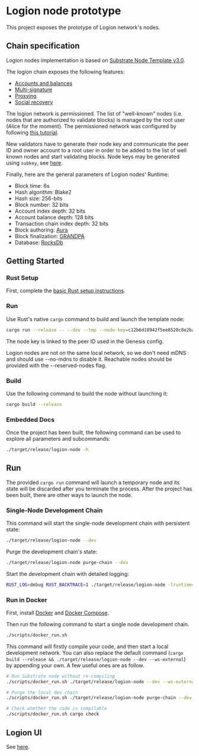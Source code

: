 # Logion node prototype

This project exposes the prototype of Logion network's nodes.

## Chain specification

Logion nodes implementation is based on
[Substrate Node Template v3.0](https://github.com/substrate-developer-hub/substrate-node-template/releases/tag/v3.0.0).

The logion chain exposes the following features:
- [Accounts and balances](https://substrate.dev/rustdocs/v3.0.0/pallet_balances/index.html)
- [Multi-signature](https://substrate.dev/rustdocs/v3.0.0/pallet_multisig/index.html)
- [Proxying](https://substrate.dev/rustdocs/v3.0.0/pallet_proxy/index.html)
- [Social recovery](https://substrate.dev/rustdocs/v3.0.0/pallet_recovery/index.html)

The logion network is permissioned. The list of "well-known" nodes (i.e. nodes that are authorized to
validate blocks) is managed by the root user (Alice for the moment). The permissioned network was configured by
following [this tutorial](https://substrate.dev/docs/en/tutorials/build-permission-network/).

New validators have to generate their node key and communicate the peer ID and owner account to a root user in order
to be added to the
list of well known nodes and start validating blocks. Node keys may be generated
using `subkey`, see [here](https://substrate.dev/docs/en/knowledgebase/integrate/subkey#generating-node-keys).

Finally, here are the general parameters of Logion nodes' Runtime:
- Block time: 6s
- Hash algorithm: Blake2
- Hash size: 256-bits
- Block number: 32 bits
- Account index depth: 32 bits
- Account balance depth: 128 bits
- Transaction chain index depth: 32 bits
- Block authoring: [Aura](https://substrate.dev/docs/en/knowledgebase/advanced/consensus#aura)
- Block finalization: [GRANDPA](https://substrate.dev/docs/en/knowledgebase/advanced/consensus#grandpa)
- Database: [RocksDb](https://rocksdb.org/)

## Getting Started

### Rust Setup

First, complete the [basic Rust setup instructions](./doc/rust-setup.md).

### Run

Use Rust's native `cargo` command to build and launch the template node:

```sh
cargo run --release -- --dev --tmp --node-key=c12b6d18942f5ee8528c8e2baf4e147b5c5c18710926ea492d09cbd9f6c9f82a
```

The node key is linked to the peer ID used in the Genesis config.

Logion nodes are not on the same local network, so we don't need mDNS and should use --no-mdns to disable it.
Reachable nodes should be provided with the --reserved-nodes flag.

### Build

Use the following command to build the node without launching it:

```sh
cargo build --release
```

### Embedded Docs

Once the project has been built, the following command can be used to explore all parameters and
subcommands:

```sh
./target/release/logion-node -h
```

## Run

The provided `cargo run` command will launch a temporary node and its state will be discarded after
you terminate the process. After the project has been built, there are other ways to launch the
node.

### Single-Node Development Chain

This command will start the single-node development chain with persistent state:

```bash
./target/release/logion-node --dev
```

Purge the development chain's state:

```bash
./target/release/logion-node purge-chain --dev
```

Start the development chain with detailed logging:

```bash
RUST_LOG=debug RUST_BACKTRACE=1 ./target/release/logion-node -lruntime=debug --dev
```

### Run in Docker

First, install [Docker](https://docs.docker.com/get-docker/) and
[Docker Compose](https://docs.docker.com/compose/install/).

Then run the following command to start a single node development chain.

```bash
./scripts/docker_run.sh
```

This command will firstly compile your code, and then start a local development network. You can
also replace the default command (`cargo build --release && ./target/release/logion-node --dev --ws-external`)
by appending your own. A few useful ones are as follow.

```bash
# Run Substrate node without re-compiling
./scripts/docker_run.sh ./target/release/logion-node --dev --ws-external

# Purge the local dev chain
./scripts/docker_run.sh ./target/release/logion-node purge-chain --dev

# Check whether the code is compilable
./scripts/docker_run.sh cargo check
```

## Logion UI

See [here](https://github.com/logion-network/logion-frontend-prototype).
